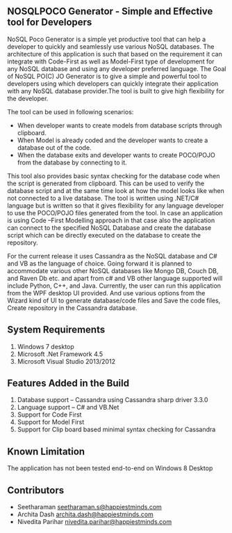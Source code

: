 ## NOSQLPOCO Generator - Simple and Effective tool for Developers
NoSQL Poco Generator is a simple yet productive tool that can help a developer to quickly and seamlessly use various NoSQL databases. The architecture of this application is such that based on the requirement it can integrate with Code-First as well as Model-First type of development for any NoSQL database and using any developer preferred language.
The Goal of NoSQL PO(C) JO Generator is to give a simple and powerful tool to developers using which developers can quickly integrate their application with any NoSQL database provider.The tool is built to give high flexibility for the developer. 

The tool can be used in following scenarios:
*	When developer wants to create models from database scripts through clipboard.
*	When Model is already coded and the developer wants to create a database out of the code.
*	When the database exits and developer wants to create POCO/POJO from the database by connecting to it.

This tool also provides basic syntax checking for the database code when the script is generated from clipboard. This can be used to verify the database script and at the same time look at how the model looks like when not connected to a live database. The tool is written using .NET/C# language but is written so that it gives flexibility for any language developer to use the POCO/POJO files generated from the tool.
In case an application is using Code –First Modelling approach in that case also the application can connect to the specified NoSQL Database and create the database script which can be directly executed on the database to create the repository.

For the current release it uses Cassandra as the NoSQL database and C# and VB as the language of choice. Going forward it is planned to accommodate various other NoSQL databases like Mongo DB, Couch DB, and Raven Db etc. and apart from c# and VB other language supported will include Python, C++, and Java. Currently, the user can run this application from the WPF desktop UI provided. And use various options from the Wizard kind of UI to generate database/code files and Save the code files, Create repository in the Cassandra database.

## System Requirements
  1.	Windows 7 desktop
  2.	Microsoft .Net Framework 4.5
  3.	Microsoft Visual Studio 2013/2012

## Features Added in the Build
 1.	Database support – Cassandra using Cassandra sharp driver 3.3.0
 2.	Language support –  C# and VB.Net
 3.	Support for Code First 
 4.	Support for Model First
 5.	Support for Clip board based minimal syntax checking for Cassandra

## Known Limitation
 The application has not been tested end-to-end on Windows 8 Desktop

## Contributors
* Seetharaman    seetharaman.s@happiestminds.com
* Archita Dash   archita.dash@happiestminds.com
* Nivedita Parihar nivedita.parihar@happiestminds.com

